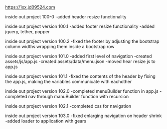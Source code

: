 https://1xx.jd09524.com

inside out project 100-0
	-added header resize functionality

inside out project version 100.1
	-added footer resize functionality
	-added jquery, tether, popper
	
inside out project version 100.2
  -fixed the footer by adjusting the bootstrap column widths wrapping them inside a bootstrap row
  
  inside out project version 101.0
  	-added first level of navigation
	-created assets/js/app.js
	-created assets/data/menu.json
	-moved hear resize js to app.js
	
inside out project version 101.1
	-fixed the contents of the header by fixing the app.js, making the variables communicate with eachother
	
inside out project version 102.0
	-completed menuBuilder function in app.js
	-completed nav through manuBuilder function with recursion
	
inside out project version 102.1
	-completed css for navigation

inside out project version 103.0
	-fixed enlarging navigation on header shrink
	-added loader to application with gears
